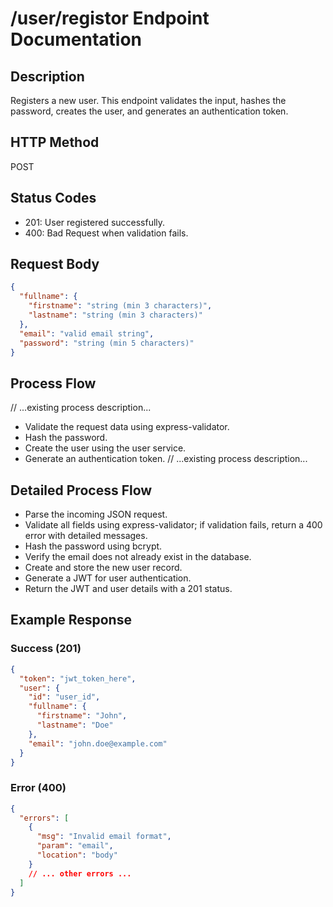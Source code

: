 # /user/registor Endpoint Documentation

## Description
Registers a new user. This endpoint validates the input, hashes the password, creates the user, and generates an authentication token.

## HTTP Method
POST

## Status Codes
- 201: User registered successfully.
- 400: Bad Request when validation fails.

## Request Body
```json
{
  "fullname": {
    "firstname": "string (min 3 characters)",
    "lastname": "string (min 3 characters)"
  },
  "email": "valid email string",
  "password": "string (min 5 characters)"
}
```

## Process Flow
// ...existing process description...
- Validate the request data using express-validator.
- Hash the password.
- Create the user using the user service.
- Generate an authentication token.
// ...existing process description...

## Detailed Process Flow
- Parse the incoming JSON request.
- Validate all fields using express-validator; if validation fails, return a 400 error with detailed messages.
- Hash the password using bcrypt.
- Verify the email does not already exist in the database.
- Create and store the new user record.
- Generate a JWT for user authentication.
- Return the JWT and user details with a 201 status.

## Example Response
### Success (201)
```json
{
  "token": "jwt_token_here",
  "user": {
    "id": "user_id",
    "fullname": {
      "firstname": "John",
      "lastname": "Doe"
    },
    "email": "john.doe@example.com"
  }
}
```

### Error (400)
```json
{
  "errors": [
    {
      "msg": "Invalid email format",
      "param": "email",
      "location": "body"
    }
    // ... other errors ...
  ]
}
```
